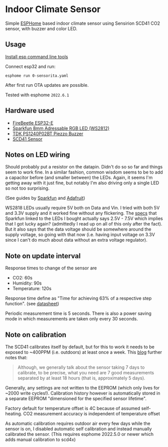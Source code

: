 Indoor Climate Sensor
=======================

Simple [ESPHome](https://esphome.io/) based indoor climate sensor using Sensirion SCD41 CO2 sensor, with buzzer and color LED.

Usage
--------------

[Install esp command line tools](https://esphome.io/guides/installing_esphome.html)

Connect esp32 and run:
```
esphome run 0-sensorita.yaml
```
After first run OTA updates are possible.

Tested with esphome `2022.6.1`

Hardware used
---------------

* [FireBeetle ESP32-E](https://wiki.dfrobot.com/FireBeetle_Board_ESP32_E_SKU_DFR0654)
* [Sparkfun 8mm Adressable RGB LED (WS2812)](https://www.sparkfun.com/products/12877#reviews)
* [TDK PS1240P02BT Piezzo Buzzer](https://www.digikey.se/en/products/detail/tdk-corporation/PS1240P02BT/935930)
* [SCD41 Sensor](https://www.digikey.se/en/products/detail/sensirion-ag/SEK-SCD41-SENSOR/13684004)

Notes on LED wiring
--------------
Should probably put a resistor on the datapin. Didn't do so so far and things seem to work fine.
In a similar fashion, common wisdom seems to be to add a capacitor before (and smaller between) the LEDs.
Again, it seems I'm getting away with it just fine, but notably I'm also driving only a single LED so not too surprising.

(See guides by [Sparkfun](https://learn.sparkfun.com/tutorials/ws2812-breakout-hookup-guide#addressable-through-hole-led) and [Adafruit](https://learn.adafruit.com/adafruit-neopixel-uberguide))

WS2818 LEDs usually require 5V both on Data and Vin.
I tried with both 5V and 3.3V supply and it worked fine without any flickering.
The [specs](https://cdn.sparkfun.com/assets/a/b/1/e/1/DS-12877-LED_-_RGB_Addressable__PTH__8mm_Diffused__5_Pack_.pdf) that Sparkfun linked to the LEDs I bought actually says 2.5V - 7.5V which implies that I got lucky again? (admittedly I read up on all of this only after the fact). But it also says that the data voltage should be somewhere around the supply voltage, so going with that now (i.e. having input voltage on 3.3V since I can't do much about data without an extra voltage regulator).


Note on update interval
--------------

Response times to change of the sensor are 

* CO2: 60s
* Humidity: 90s
* Temperature: 120s

Response time define as "Time for achieving 63% of a respective step function".
(see [datasheet](https://sensirion.com/media/documents/C4B87CE6/61652F80/Sensirion_CO2_Sensors_SCD4x_Datasheet.pdf))

Periodic measurement time is 5 seconds.
There is also a power saving mode in which measurements are taken only every 30 seconds.

Note on calibration
--------------

The SCD41 calibrates itself by default, but for this to work it needs to be exposed to ~400PPM (i.e. outdoors) at least once a week. This [blog](https://emariete.com/en/sensor-co2-sensirion-scd40-scd41-2/#Calibracion_automatica) further notes that:

> Although, we generally talk about the sensor taking 7 days to calibrate, to be precise, what you need are 7 good measurements separated by at least 18 hours (that is, approximately 5 days).

Generally, any settings are not written to the EEPROM (which only lives for ~2000 write cycles!). Calibration history however is automatically stored in a separate EEPROM "dimensioned for the specified sensor lifetime".

Factory default for temperature offset is 4C because of assumed self-heating.
CO2 measurement accuracy is independent of temperature offset


As automatic calibration requires outdoor air every few days while the sensor is on, I disabled automatic self calibration and instead manually calibrated the sensor. (This requires esphome 2022.5.0 or newer which adds manual calibration to scd4x)
